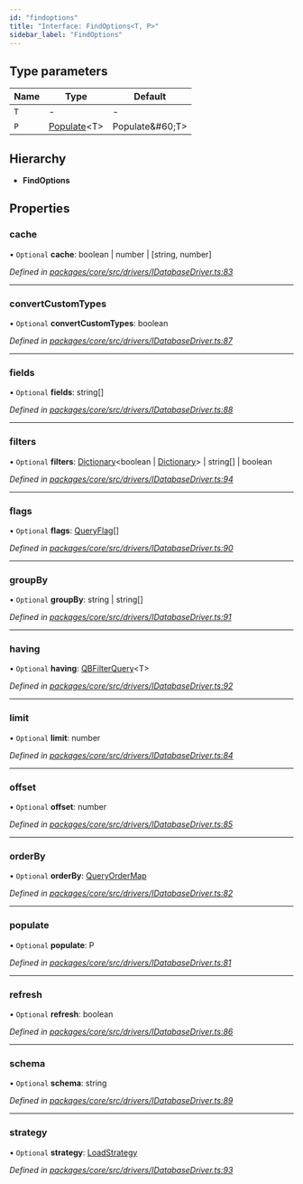 ```yaml
---
id: "findoptions"
title: "Interface: FindOptions<T, P>"
sidebar_label: "FindOptions"
---
```


## Type parameters

Name | Type | Default |
------ | ------ | ------ |
`T` | - | - |
`P` | [Populate](../index.md#populate)&#60;T> | Populate\&#60;T> |

## Hierarchy

* **FindOptions**

## Properties

### cache

• `Optional` **cache**: boolean \| number \| [string, number]

*Defined in [packages/core/src/drivers/IDatabaseDriver.ts:83](https://github.com/mikro-orm/mikro-orm/blob/c7aaca40d/packages/core/src/drivers/IDatabaseDriver.ts#L83)*

___

### convertCustomTypes

• `Optional` **convertCustomTypes**: boolean

*Defined in [packages/core/src/drivers/IDatabaseDriver.ts:87](https://github.com/mikro-orm/mikro-orm/blob/c7aaca40d/packages/core/src/drivers/IDatabaseDriver.ts#L87)*

___

### fields

• `Optional` **fields**: string[]

*Defined in [packages/core/src/drivers/IDatabaseDriver.ts:88](https://github.com/mikro-orm/mikro-orm/blob/c7aaca40d/packages/core/src/drivers/IDatabaseDriver.ts#L88)*

___

### filters

• `Optional` **filters**: [Dictionary](../index.md#dictionary)&#60;boolean \| [Dictionary](../index.md#dictionary)> \| string[] \| boolean

*Defined in [packages/core/src/drivers/IDatabaseDriver.ts:94](https://github.com/mikro-orm/mikro-orm/blob/c7aaca40d/packages/core/src/drivers/IDatabaseDriver.ts#L94)*

___

### flags

• `Optional` **flags**: [QueryFlag](../enums/queryflag.md)[]

*Defined in [packages/core/src/drivers/IDatabaseDriver.ts:90](https://github.com/mikro-orm/mikro-orm/blob/c7aaca40d/packages/core/src/drivers/IDatabaseDriver.ts#L90)*

___

### groupBy

• `Optional` **groupBy**: string \| string[]

*Defined in [packages/core/src/drivers/IDatabaseDriver.ts:91](https://github.com/mikro-orm/mikro-orm/blob/c7aaca40d/packages/core/src/drivers/IDatabaseDriver.ts#L91)*

___

### having

• `Optional` **having**: [QBFilterQuery](../index.md#qbfilterquery)&#60;T>

*Defined in [packages/core/src/drivers/IDatabaseDriver.ts:92](https://github.com/mikro-orm/mikro-orm/blob/c7aaca40d/packages/core/src/drivers/IDatabaseDriver.ts#L92)*

___

### limit

• `Optional` **limit**: number

*Defined in [packages/core/src/drivers/IDatabaseDriver.ts:84](https://github.com/mikro-orm/mikro-orm/blob/c7aaca40d/packages/core/src/drivers/IDatabaseDriver.ts#L84)*

___

### offset

• `Optional` **offset**: number

*Defined in [packages/core/src/drivers/IDatabaseDriver.ts:85](https://github.com/mikro-orm/mikro-orm/blob/c7aaca40d/packages/core/src/drivers/IDatabaseDriver.ts#L85)*

___

### orderBy

• `Optional` **orderBy**: [QueryOrderMap](queryordermap.md)

*Defined in [packages/core/src/drivers/IDatabaseDriver.ts:82](https://github.com/mikro-orm/mikro-orm/blob/c7aaca40d/packages/core/src/drivers/IDatabaseDriver.ts#L82)*

___

### populate

• `Optional` **populate**: P

*Defined in [packages/core/src/drivers/IDatabaseDriver.ts:81](https://github.com/mikro-orm/mikro-orm/blob/c7aaca40d/packages/core/src/drivers/IDatabaseDriver.ts#L81)*

___

### refresh

• `Optional` **refresh**: boolean

*Defined in [packages/core/src/drivers/IDatabaseDriver.ts:86](https://github.com/mikro-orm/mikro-orm/blob/c7aaca40d/packages/core/src/drivers/IDatabaseDriver.ts#L86)*

___

### schema

• `Optional` **schema**: string

*Defined in [packages/core/src/drivers/IDatabaseDriver.ts:89](https://github.com/mikro-orm/mikro-orm/blob/c7aaca40d/packages/core/src/drivers/IDatabaseDriver.ts#L89)*

___

### strategy

• `Optional` **strategy**: [LoadStrategy](../enums/loadstrategy.md)

*Defined in [packages/core/src/drivers/IDatabaseDriver.ts:93](https://github.com/mikro-orm/mikro-orm/blob/c7aaca40d/packages/core/src/drivers/IDatabaseDriver.ts#L93)*
